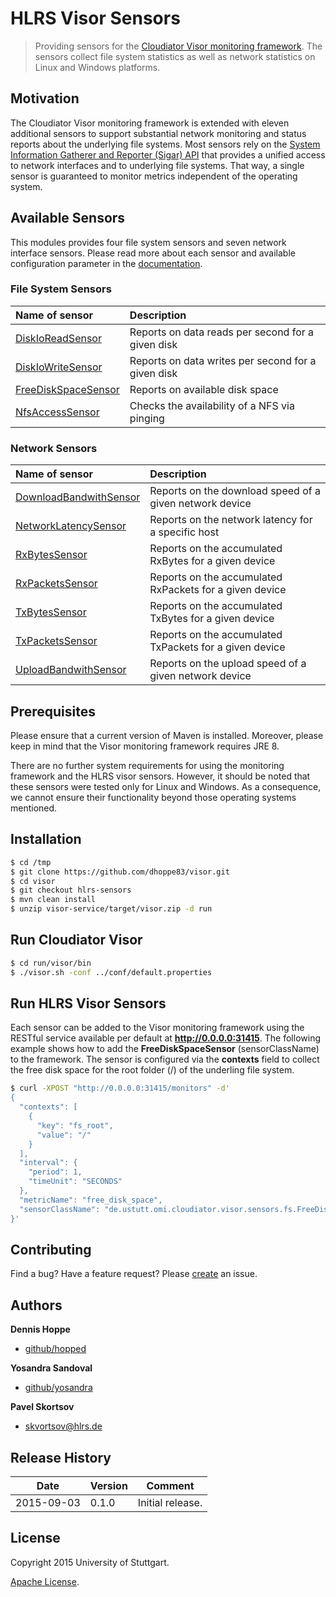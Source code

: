 # HLRS Visor Sensors

> Providing sensors for the [Cloudiator Visor monitoring framework][visor]. The sensors collect file system statistics as well as network statistics on Linux and Windows platforms.


## Motivation
The Cloudiator Visor monitoring framework is extended with eleven additional sensors to support substantial network monitoring and status reports about the underlying file systems. Most sensors rely on the [System Information Gatherer and Reporter (Sigar) API][sigar] that provides a unified access to network interfaces and to underlying file systems. That way, a single sensor is guaranteed to monitor metrics independent of the operating system.


## Available Sensors
This modules provides four file system sensors and seven network interface sensors. Please read more about each sensor and available configuration parameter in the [documentation][documentation].

### File System Sensors
| Name of sensor                             | Description                                         |
| :----------------------------------------- |:----------------------------------------------------|
| [DiskIoReadSensor][DiskIoReadSensor]       | Reports on data reads per second for a given disk   |
| [DiskIoWriteSensor][DiskIoWriteSensor]     | Reports on data writes per second for a given disk  |
| [FreeDiskSpaceSensor][FreeDiskSpaceSensor] | Reports on available disk space                     |
| [NfsAccessSensor][NfsAccessSensor]         | Checks the availability of a NFS via pinging        |

### Network Sensors
| Name of sensor                                   | Description                                               |
| :----------------------------------------------- |:----------------------------------------------------------|
| [DownloadBandwithSensor][DownloadBandwithSensor] | Reports on the download speed of a given network device   |
| [NetworkLatencySensor][NetworkLatencySensor]     | Reports on the network latency for a specific host        |
| [RxBytesSensor][RxBytesSensor]                   | Reports on the accumulated RxBytes for a given device     |
| [RxPacketsSensor][RxPacketsSensor]               | Reports on the accumulated RxPackets for a given device   |
| [TxBytesSensor][TxBytesSensor]                   | Reports on the accumulated TxBytes for a given device     |
| [TxPacketsSensor][TxPacketsSensor]               | Reports on the accumulated TxPackets for a given device   |
| [UploadBandwithSensor][UploadBandwithSensor]     | Reports on the upload speed of a given network device     |


## Prerequisites
Please ensure that a current version of Maven is installed. Moreover, please keep in mind that the Visor monitoring framework requires JRE 8.

There are no further system requirements for using the monitoring framework and the HLRS visor sensors. However, it should be noted that these sensors were tested only for Linux and Windows. As a consequence, we cannot ensure their functionality beyond those operating systems mentioned.


## Installation
```bash
$ cd /tmp
$ git clone https://github.com/dhoppe83/visor.git
$ cd visor
$ git checkout hlrs-sensors
$ mvn clean install
$ unzip visor-service/target/visor.zip -d run
```

## Run Cloudiator Visor
```bash
$ cd run/visor/bin
$ ./visor.sh -conf ../conf/default.properties
```

## Run HLRS Visor Sensors
Each sensor can be added to the Visor monitoring framework using the RESTful service available per default at __http://0.0.0.0:31415__. The following example shows how to add the __FreeDiskSpaceSensor__ (sensorClassName) to the framework. The sensor is configured via the __contexts__ field to collect the free disk space for the root folder (/) of the underling file system.

```bash
$ curl -XPOST "http://0.0.0.0:31415/monitors" -d'
{  
  "contexts": [  
    {  
      "key": "fs_root",
      "value": "/"
    }
  ],
  "interval": {  
    "period": 1,
    "timeUnit": "SECONDS"
  },
  "metricName": "free_disk_space",
  "sensorClassName": "de.ustutt.omi.cloudiator.visor.sensors.fs.FreeDiskSpaceSensor"
}'
```


## Contributing
Find a bug? Have a feature request?
Please [create](https://github.com/dhoppe83/visor/issues) an issue.


## Authors
**Dennis Hoppe**
+ [github/hopped](https://github.com/hopped)

**Yosandra Sandoval**
+ [github/yosandra](https://github.com/yosandra)

**Pavel Skortsov**
+ [skvortsov@hlrs.de](mailto:skvortsov@hlrs.de)


## Release History

| Date        | Version | Comment          |
| ----------- | ------- | ---------------- |
| 2015-09-03  | 0.1.0   | Initial release. |


## License
Copyright 2015 University of Stuttgart.

[Apache License](LICENSE).


[documentation]: documentation/README.md
[hlrs]: http://www.hlrs.de
[sigar]: http://sigar.hyperic.com/
[visor]: https://github.com/cloudiator/visor

[DiskIoReadSensor]: documentation/DiskIoReadSensor.md
[DiskIoWriteSensor]: documentation/DiskIoWriteSensor.md
[FreeDiskSpaceSensor]: documentation/FreeDiskSpaceSensor.md
[NfsAccessSensor]: documentation/NfsAccessSensor.md

[DownloadBandwithSensor]: documentation/DownloadBandwithSensor.md
[NetworkLatencySensor]: documentation/NetworkLatencySensor.md
[RxBytesSensor]: documentation/RxBytesSensor.md
[RxPacketsSensor]: documentation/RxPacketsSensor.md
[TxBytesSensor]: documentation/TxBytesSensor.md
[TxPacketsSensor]: documentation/TxPacketsSensor.md
[UploadBandwithSensor]: documentation/UploadBandwithSensor.md

